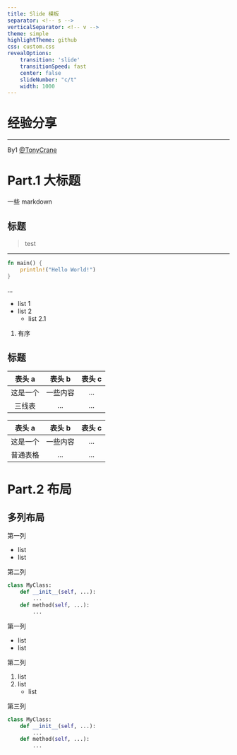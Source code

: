 ```yaml
---
title: Slide 模板
separator: <!-- s -->
verticalSeparator: <!-- v -->
theme: simple
highlightTheme: github
css: custom.css
revealOptions:
    transition: 'slide'
    transitionSpeed: fast
    center: false
    slideNumber: "c/t"
    width: 1000
---
```


<div class="middle center">
<div style="width: 100%">

# 经验分享

<hr/>

By1 [@TonyCrane](https://github.com/TonyCrane)

</div>
</div>

<!-- s -->


<div class="middle center">
<div style="width: 100%">

# Part.1 大标题

一些 markdown

</div>
</div>


<!-- v -->

## 标题

> test

<hr/>

```rust [1|2-3]
fn main() {
    println!("Hello World!")
}
```

...

- list 1
- list 2
    - list 2.1

1. 有序

<!-- v -->

## 标题

<div class="three-line">

|表头 a|表头 b|表头 c|
|:--:|:--:|:--:|
|这是一个|一些内容|...|
|三线表|...|...|

</div>

|表头 a|表头 b|表头 c|
|:--:|:--:|:--:|
|这是一个|一些内容|...|
|普通表格|...|...|

<!-- s -->

<div class="middle center">
<div style="width: 100%">

# Part.2 布局

</div>
</div>

<!-- v -->

## 多列布局

<div class="mul-cols">
<div class="col">

第一列

- list
- list

</div>
<div class="col">

第二列

```python
class MyClass:
    def __init__(self, ...):
        ...
    def method(self, ...):
        ...
```

</div>
</div>

<div class="mul-cols">
<div class="col">

第一列

- list
- list

</div>
<div class="col">

第二列

1. list 
2. list 
    - list

</div>
<div class="col">

第三列

```python
class MyClass:
    def __init__(self, ...):
        ...
    def method(self, ...):
        ...
```

</div>
</div>